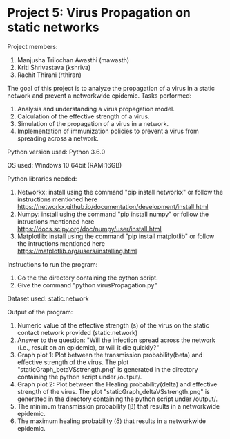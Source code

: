 # Project 5: Virus Propagation on static networks
Project members:
1. Manjusha Trilochan Awasthi (mawasth)
2. Kriti Shrivastava (kshriva)
3. Rachit Thirani (rthiran)

The goal of this project is to analyze the propagation of a virus in a static network and prevent a networkwide epidemic. Tasks performed: 
1. Analysis and understanding a virus propagation model.
2. Calculation of the effective strength of a virus.
3. Simulation of the propagation of a virus in a network.
4. Implementation of immunization policies to prevent a virus from spreading across a network.

Python version used: Python 3.6.0

OS used: Windows 10 64bit (RAM:16GB)

Python libraries needed:

1. Networkx: install using the command "pip install networkx" or follow the instructions mentioned here https://networkx.github.io/documentation/development/install.html
2. Numpy: install using the command "pip install numpy" or follow the intructions mentioned here https://docs.scipy.org/doc/numpy/user/install.html
3. Matplotlib: install using the command "pip install matplotlib" or follow the intructions mentioned here 
https://matplotlib.org/users/installing.html


Instructions to run the program:
1. Go the the directory containing the python script.
2. Give the command "python virusPropagation.py" 

Dataset used: static.network

Output of the program:
1. Numeric value of the effective strength (s) of the virus on the static contact network provided (static.network)
2. Answer to the question: "Will the infection spread across the network (i.e., result on an epidemic), or will it die quickly?"
3. Graph plot 1: Plot between the transmission probability(beta) and effective strength of the virus. The plot "staticGraph_betaVSstrength.png" is generated in the directory containing the python script under /output/. 
4. Graph plot 2: Plot between the Healing probability(delta) and effective strength of the virus. The plot "staticGraph_deltaVSstrength.png" is generated in the directory containing the python script under /output/. 
5. The minimum transmission probability (β) that results in a networkwide epidemic.
6. The maximum healing probability (δ) that results in a networkwide epidemic.
